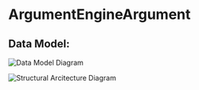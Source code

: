 # ArgumentEngineArgument

## Data Model:

![Data Model Diagram](http://www.plantuml.com/plantuml/proxy?src=https://raw.githubusercontent.com/evanplett/ArgumentEngine/Initial/doc/data_model.txt?changethistoupdate=1)


![Structural Arcitecture Diagram](http://www.plantuml.com/plantuml/proxy?src=https://raw.githubusercontent.com/evanplett/ArgumentEngine/Initial/doc/structural_architecture.txt?changethistoupdate=1)
